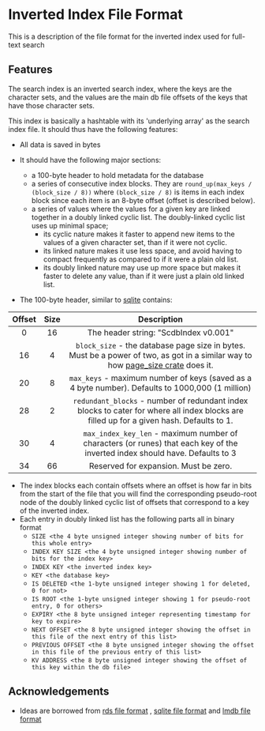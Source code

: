 # Inverted Index File Format

This is a description of the file format for the inverted index used for full-text search

## Features

The search index is an inverted search index, where the keys are the character sets, and the values are the main db file
offsets of the keys that have those character sets.

This index is basically a hashtable with its 'underlying array' as the search index file. It should thus have the
following features:

- All data is saved in bytes
- It should have the following major sections:
    - a 100-byte header to hold metadata for the database
    - a series of consecutive index blocks. They are `round_up(max_keys / (block_size / 8))` where `(block_size / 8)` is
      items in each index block since each item is an 8-byte offset (offset is described below).
    - a series of values where the values for a given key are linked together in a doubly linked cyclic list. The
      doubly-linked cyclic list uses up minimal space;
        - its cyclic nature makes it faster to append new items to the values of a given character set, than if it were
          not cyclic.
        - its linked nature makes it use less space, and avoid having to compact frequently as compared to if it were a
          plain old list.
        - its doubly linked nature may use up more space but makes it faster to delete any value, than if it were just a
          plain old linked list.

- The 100-byte header, similar to [sqlite](https://www.sqlite.org/fileformat.html#the_database_header) contains:

| Offset | Size |                                                                                  Description                                                                                   |
|:------:|:----:|:------------------------------------------------------------------------------------------------------------------------------------------------------------------------------:|
|   0    |  16  |                                                                     The header string: "ScdbIndex v0.001"                                                                      |
|   16   |  4   | `block_size` - the database page size in bytes. Must be a power of two, as got in a similar way to how [page_size crate](https://docs.rs/page_size/latest/page_size/) does it. |
|   20   |  8   |                                        `max_keys` - maximum number of keys (saved as a 4 byte number). Defaults to 1000,000 (1 million)                                        |
|   28   |  2   |                    `redundant_blocks` - number of redundant index blocks to cater for where all index blocks are filled up for a given hash. Defaults to 1.                    |
|   30   |  4   | `max_index_key_len` - maximum number of characters (or runes) that each key of the inverted index should have. Defaults to 3                                                       |
|   34   |  66  |                                                                     Reserved for expansion. Must be zero.                                                                      |

- The index blocks each contain offsets where an offset is how far in bits from the start of the file that you will find
  the corresponding pseudo-root node of the doubly linked cyclic list of offsets that correspond to a key of the
  inverted index.
- Each entry in doubly linked list has the following parts all in binary format
    - `SIZE <the 4 byte unsigned integer showing number of bits for this whole entry>`
    - `INDEX KEY SIZE <the 4 byte unsigned integer showing number of bits for the index key>`
    - `INDEX KEY <the inverted index key>`
    - `KEY <the database key>`
    - `IS DELETED <the 1-byte unsigned integer showing 1 for deleted, 0 for not>`
    - `IS ROOT <the 1-byte unsigned integer showing 1 for pseudo-root entry, 0 for others>`
    - `EXPIRY <the 8 byte unsigned integer representing timestamp for key to expire>`
    - `NEXT OFFSET <the 8 byte unsigned integer showing the offset in this file of the next entry of this list>`
    - `PREVIOUS OFFSET <the 8 byte unsigned integer showing the offset in this file of the previous entry of this list>`
    - `KV ADDRESS <the 8 byte unsigned integer showing the offset of this key within the db file>`

## Acknowledgements

- Ideas are borrowed from [rds file format](https://rdb.fnordig.de/file_format.html)
  , [sqlite file format](https://www.sqlite.org/fileformat.html)
  and [lmdb file format](https://blog.separateconcerns.com/2016-04-03-lmdb-format.html)